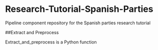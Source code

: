 # Research-Tutorial-Spanish-Parties

Pipeline component repository for the Spanish parties research tutorial

##Extract and Preprocess

Extract_and_preprocess is a Python function 
